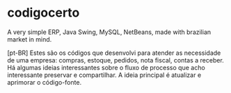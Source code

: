 # codigocerto
A very simple ERP, Java Swing, MySQL, NetBeans, made with brazilian market in mind. 

[pt-BR]
Estes são os códigos que desenvolvi para atender as necessidade de uma empresa: compras, estoque, pedidos, nota fiscal, contas a receber. Há algumas ideias interessantes sobre o fluxo de processo que acho interessante preservar e compartilhar. A ideia principal é atualizar e aprimorar o código-fonte.
